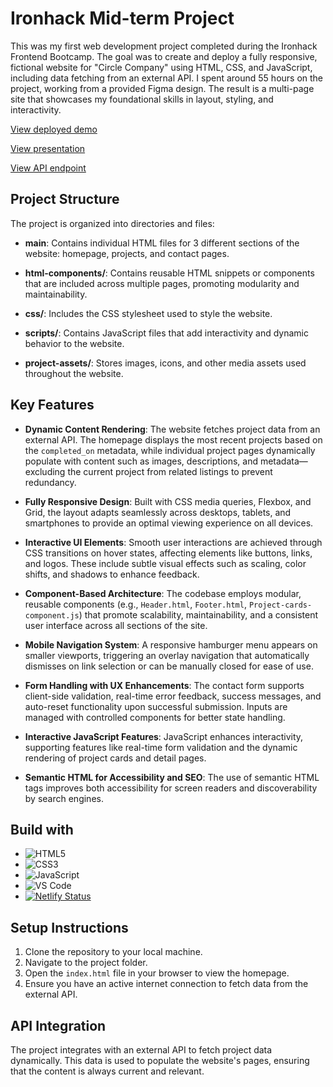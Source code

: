 # Ironhack Mid-term Project
This was my first web development project completed during the Ironhack Frontend Bootcamp. The goal was to create and deploy a fully responsive, fictional website for "Circle Company" using HTML, CSS, and JavaScript, including data fetching from an external API. I spent around 55 hours on the project, working from a provided Figma design. The result is a multi-page site that showcases my foundational skills in layout, styling, and interactivity.

[View deployed demo](https://ironhack-project1-jen-winter.netlify.app/index.html)

[View presentation]([www.example.com)

[View API endpoint](https://raw.githubusercontent.com/ironhack-jc/mid-term-api/main/projects)


## Project Structure

The project is organized into directories and files:

- **main**: Contains individual HTML files for 3 different sections of the website: homepage, projects, and contact pages.

- **html-components/**: Contains reusable HTML snippets or components that are included across multiple pages, promoting modularity and maintainability.

- **css/**: Includes the CSS stylesheet used to style the website.

- **scripts/**: Contains JavaScript files that add interactivity and dynamic behavior to the website.

- **project-assets/**: Stores images, icons, and other media assets used throughout the website.


## Key Features

- **Dynamic Content Rendering**: The website fetches project data from an external API. The homepage displays the most recent projects based on the `completed_on` metadata, while individual project pages dynamically populate with content such as images, descriptions, and metadata—excluding the current project from related listings to prevent redundancy.

- **Fully Responsive Design**: Built with CSS media queries, Flexbox, and Grid, the layout adapts seamlessly across desktops, tablets, and smartphones to provide an optimal viewing experience on all devices.

- **Interactive UI Elements**: Smooth user interactions are achieved through CSS transitions on hover states, affecting elements like buttons, links, and logos. These include subtle visual effects such as scaling, color shifts, and shadows to enhance feedback.

- **Component-Based Architecture**: The codebase employs modular, reusable components (e.g., `Header.html`, `Footer.html`, `Project-cards-component.js`) that promote scalability, maintainability, and a consistent user interface across all sections of the site.

- **Mobile Navigation System**: A responsive hamburger menu appears on smaller viewports, triggering an overlay navigation that automatically dismisses on link selection or can be manually closed for ease of use.

- **Form Handling with UX Enhancements**: The contact form supports client-side validation, real-time error feedback, success messages, and auto-reset functionality upon successful submission. Inputs are managed with controlled components for better state handling.

- **Interactive JavaScript Features**: JavaScript enhances interactivity, supporting features like real-time form validation and the dynamic rendering of project cards and detail pages.

- **Semantic HTML for Accessibility and SEO**: The use of semantic HTML tags improves both accessibility for screen readers and discoverability by search engines.


## Build with

- ![HTML5](https://img.shields.io/badge/HTML5-E34F26?logo=html5&logoColor=white)
- ![CSS3](https://img.shields.io/badge/CSS3-1572B6?logo=css3&logoColor=white)
- ![JavaScript](https://img.shields.io/badge/JavaScript-F7DF1E?logo=javascript&logoColor=black)
- ![VS Code](https://img.shields.io/badge/Editor-VS%20Code-blue?logo=visualstudiocode&logoColor=white)
- [![Netlify Status](https://api.netlify.com/api/v1/badges/82b713e5-aa37-46ab-b0ef-925d7a0399fd/deploy-status)](https://app.netlify.com/sites/ironhack-project1-jen-winter/deploys)


## Setup Instructions

1. Clone the repository to your local machine.
2. Navigate to the project folder.
3. Open the `index.html` file in your browser to view the homepage.
4. Ensure you have an active internet connection to fetch data from the external API.

## API Integration

The project integrates with an external API to fetch project data dynamically. This data is used to populate the website's pages, ensuring that the content is always current and relevant.
